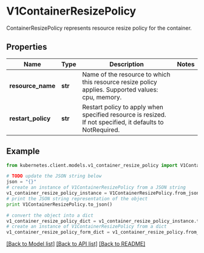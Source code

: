 # V1ContainerResizePolicy

ContainerResizePolicy represents resource resize policy for the container.

## Properties

Name | Type | Description | Notes
------------ | ------------- | ------------- | -------------
**resource_name** | **str** | Name of the resource to which this resource resize policy applies. Supported values: cpu, memory. | 
**restart_policy** | **str** | Restart policy to apply when specified resource is resized. If not specified, it defaults to NotRequired. | 

## Example

```python
from kubernetes.client.models.v1_container_resize_policy import V1ContainerResizePolicy

# TODO update the JSON string below
json = "{}"
# create an instance of V1ContainerResizePolicy from a JSON string
v1_container_resize_policy_instance = V1ContainerResizePolicy.from_json(json)
# print the JSON string representation of the object
print V1ContainerResizePolicy.to_json()

# convert the object into a dict
v1_container_resize_policy_dict = v1_container_resize_policy_instance.to_dict()
# create an instance of V1ContainerResizePolicy from a dict
v1_container_resize_policy_form_dict = v1_container_resize_policy.from_dict(v1_container_resize_policy_dict)
```
[[Back to Model list]](../README.md#documentation-for-models) [[Back to API list]](../README.md#documentation-for-api-endpoints) [[Back to README]](../README.md)


